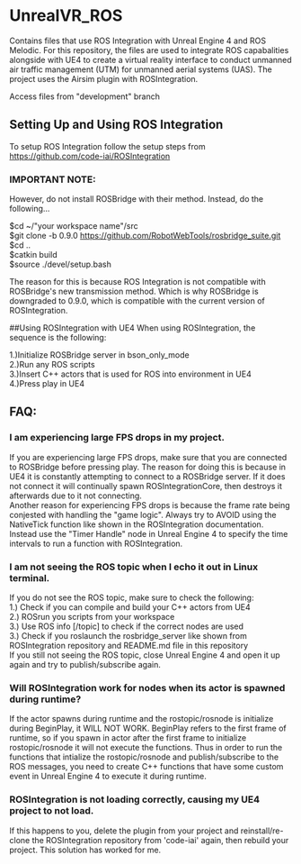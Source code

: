 # UnrealVR_ROS
Contains files that use ROS Integration with Unreal Engine 4 and ROS Melodic. For this repository, the files are used to integrate ROS capabalities alongside with UE4 to create a virtual reality interface to conduct unmanned air traffic management (UTM) for unmanned aerial systems (UAS). The project uses the Airsim plugin with ROSIntegration.<br/>

Access files from "development" branch

## Setting Up and Using ROS Integration
To setup ROS Integration follow the setup steps from https://github.com/code-iai/ROSIntegration

### IMPORTANT NOTE:
However, do not install ROSBridge with their method. Instead, do the following...<br/>

$cd ~/"your workspace name"/src<br/>
$git clone -b 0.9.0 https://github.com/RobotWebTools/rosbridge_suite.git<br/>
$cd ..<br/>
$catkin build<br/>
$source ./devel/setup.bash<br/>

The reason for this is because ROS Integration is not compatible with ROSBridge's new transmission method. Which is why ROSBridge is downgraded to 0.9.0, which is compatible with the current version of ROSIntegration.

##Using ROSIntegration with UE4
When using ROSIntegration, the sequence is the following:

1.)Initialize ROSBridge server in bson_only_mode<br/>
2.)Run any ROS scripts<br/>
3.)Insert C++ actors that is used for ROS into environment in UE4<br/>
4.)Press play in UE4<br/>

## FAQ:
### I am experiencing large FPS drops in my project.
If you are experiencing large FPS drops, make sure that you are connected to ROSBridge before pressing play. The reason for doing this is because in UE4 it is constantly attempting to connect to a ROSBridge server. If it does not connect it will continually spawn ROSIntegrationCore, then destroys it afterwards due to it not connecting.<br/>
Another reason for experiencing FPS drops is because the frame rate being conjested with handling the "game logic". Always try to AVOID using the NativeTick function like shown in the ROSIntegration documentation. Instead use the "Timer Handle" node in Unreal Engine 4 to specify the time intervals to run a function with ROSIntegration.
### I am not seeing the ROS topic when I echo it out in Linux terminal.
If you do not see the ROS topic, make sure to check the following:<br/>
1.) Check if you can compile and build your C++ actors from UE4<br/>
2.) ROSrun you scripts from your workspace<br/>
3.) Use ROS info [/topic] to check if the correct nodes are used<br/>
3.) Check if you roslaunch the rosbridge_server like shown from ROSIntegration repository and README.md file in this repository<br/>
If you still not seeing the ROS topic, close Unreal Engine 4 and open it up again and try to publish/subscribe again.
### Will ROSIntegration work for nodes when its actor is spawned during runtime?
If the actor spawns during runtime and the rostopic/rosnode is initialize during BeginPlay, it WILL NOT WORK. BeginPlay refers to the first frame of runtime, so if you spawn in actor after the first frame to initialize rostopic/rosnode it will not execute the functions. Thus in order to run the functions that intialize the rostopic/rosnode and publish/subscribe to the ROS messages, you need to create C++ functions that have some custom event in Unreal Engine 4 to execute it during runtime.
### ROSIntegration is not loading correctly, causing my UE4 project to not load.
If this happens to you, delete the plugin from your project and reinstall/re-clone the ROSIntegration repository from 'code-iai' again, then rebuild your project. This solution has worked for me.
